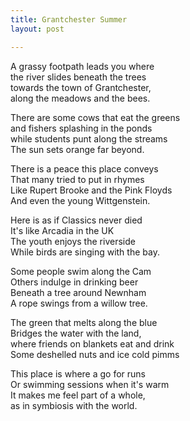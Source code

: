 ```yaml
---
title: Grantchester Summer
layout: post

---
```


A grassy footpath leads you where  
the river slides beneath the trees  
towards the town of Grantchester,   
along the meadows and the bees.  

There are some cows that eat the greens  
and fishers splashing in the ponds  
while students punt along the streams   
The sun sets orange far beyond.   

There is a peace this place conveys  
That many tried to put in rhymes   
Like Rupert Brooke and the Pink Floyds  
And even the young Wittgenstein.   

Here is as if Classics never died  
It's like Arcadia in the UK  
The youth enjoys the riverside  
While birds are singing with the bay.   

Some people swim along the Cam  
Others indulge in drinking beer  
Beneath a tree around Newnham   
A rope swings from a willow tree.   
 
The green that melts along the blue   
Bridges the water with the land,   
where friends on blankets eat and drink  
Some deshelled nuts and ice cold pimms  

This place is where a go for runs  
Or swimming sessions when it's warm  
It makes me feel part of a whole,   
as in symbiosis with the world.   


